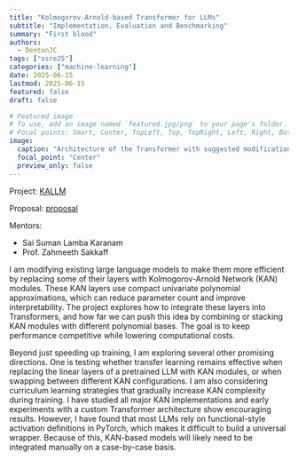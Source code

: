 ```yaml
---
title: "Kolmogorov-Arnold-based Transformer for LLMs"
subtitle: "Implementation, Evaluation and Benchmarking"
summary: "First blood"
authors: 
  - DentonJC
tags: ["osre25"]
categories: ["machine-learning"]
date: 2025-06-15
lastmod: 2025-06-15
featured: false
draft: false

# Featured image
# To use, add an image named `featured.jpg/png` to your page's folder.
# Focal points: Smart, Center, TopLeft, Top, TopRight, Left, Right, BottomLeft, Bottom, BottomRight.
image:
  caption: "Architecture of the Transformer with suggested modifications."
  focal_point: "Center"
  preview_only: false
---
```


Project: [KALLM](/project/osre25/UNL/KALLM) 

Proposal: [proposal](https://krutsylo.neocities.org/share/pdf/KALLM_Public.pdf)

Mentors:     

- Sai Suman Lamba Karanam
- Prof. Zahmeeth Sakkaff

I am modifying existing large language models to make them more efficient by replacing some of their layers with Kolmogorov-Arnold Network (KAN) modules. These KAN layers use compact univariate polynomial approximations, which can reduce parameter count and improve interpretability. The project explores how to integrate these layers into Transformers, and how far we can push this idea by combining or stacking KAN modules with different polynomial bases. The goal is to keep performance competitive while lowering computational costs.

Beyond just speeding up training, I am exploring several other promising directions. One is testing whether transfer learning remains effective when replacing the linear layers of a pretrained LLM with KAN modules, or when swapping between different KAN configurations. I am also considering curriculum learning strategies that gradually increase KAN complexity during training. I have studied all major KAN implementations and early experiments with a custom Transformer architecture show encouraging results. However, I have found that most LLMs rely on functional-style activation definitions in PyTorch, which makes it difficult to build a universal wrapper. Because of this, KAN-based models will likely need to be integrated manually on a case-by-case basis.
